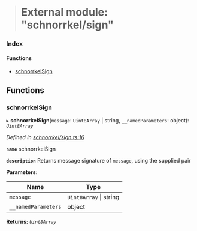 > # External module: "schnorrkel/sign"

### Index

#### Functions

* [schnorrkelSign](_schnorrkel_sign_.md#schnorrkelsign)

## Functions

###  schnorrkelSign

▸ **schnorrkelSign**(`message`: `Uint8Array` | string, `__namedParameters`: object): *`Uint8Array`*

*Defined in [schnorrkel/sign.ts:16](https://github.com/polkadot-js/common/blob/332620d/packages/util-crypto/src/schnorrkel/sign.ts#L16)*

**`name`** schnorrkelSign

**`description`** Returns message signature of `message`, using the supplied pair

**Parameters:**

Name | Type |
------ | ------ |
`message` | `Uint8Array` \| string |
`__namedParameters` | object |

**Returns:** *`Uint8Array`*